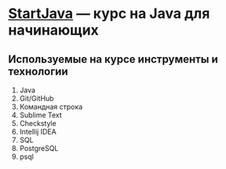 # [StartJava](https://topjava.ru/startjava) — курс на Java для начинающих

## Используемые на курсе инструменты и технологии

1. Java
1. Git/GitHub
1. Командная строка
1. Sublime Text
1. Checkstyle
1. Intellij IDEA
1. SQL
1. PostgreSQL
1. psql


